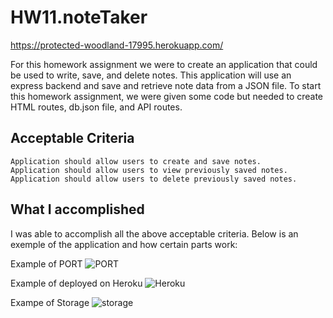 # HW11.noteTaker


https://protected-woodland-17995.herokuapp.com/

For this homework assignment we were to create an application that could be used to write, save, and delete notes.  This application will use an express backend and save and retrieve note data from a JSON file.  To start this homework assignment, we were given some code but needed to create HTML routes, db.json file, and API routes.


## Acceptable Criteria
```
Application should allow users to create and save notes.
Application should allow users to view previously saved notes.
Application should allow users to delete previously saved notes.
```

## What I accomplished

I was able to accomplish all the above acceptable criteria.  Below is an exemple of the application and how certain parts work:

Example of PORT
![PORT](/publicassets/GIFs/portExample.gif)

Example of deployed on Heroku
![Heroku](/publicassets/GIFs/herokuExample.gif)

Exampe of Storage
![storage](/publicassets/GIFs/storageExample.gif)

